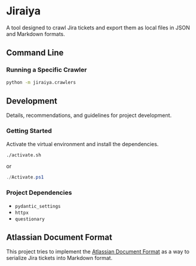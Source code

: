 # Jiraiya

A tool designed to crawl Jira tickets and export them as local files in JSON and Markdown formats.

## Command Line

### Running a Specific Crawler

```sh
python -m jiraiya.crawlers
```

## Development

Details, recommendations, and guidelines for project development.

### Getting Started

Activate the virtual environment and install the dependencies.

```sh
./activate.sh
```

or

```ps1
./Activate.ps1
```

### Project Dependencies

- `pydantic_settings`
- `httpx`
- `questionary`

## Atlassian Document Format

This project tries to implement the [Atlassian Document Format](https://developer.atlassian.com/cloud/jira/platform/apis/document/structure/) as a way to serialize Jira tickets into Markdown format.
